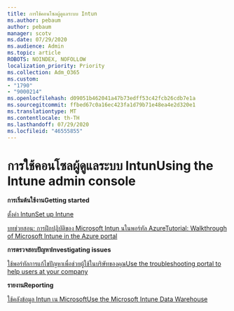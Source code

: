 ```yaml
---
title: การใช้คอนโซลผู้ดูแลระบบ Intun
ms.author: pebaum
author: pebaum
manager: scotv
ms.date: 07/29/2020
ms.audience: Admin
ms.topic: article
ROBOTS: NOINDEX, NOFOLLOW
localization_priority: Priority
ms.collection: Adm_O365
ms.custom:
- "1790"
- "9000214"
ms.openlocfilehash: d09051b462041a47b73edff53c42fcb26cdb7e1a
ms.sourcegitcommit: ffbed67c0a16ec423fa1d79b71e48ea4e2d320e1
ms.translationtype: MT
ms.contentlocale: th-TH
ms.lasthandoff: 07/29/2020
ms.locfileid: "46555855"
---
```

# <a name="using-the-intune-admin-console"></a><span data-ttu-id="76300-102">การใช้คอนโซลผู้ดูแลระบบ Intun</span><span class="sxs-lookup"><span data-stu-id="76300-102">Using the Intune admin console</span></span>

<span data-ttu-id="76300-103">**การเริ่มต้นใช้งาน**</span><span class="sxs-lookup"><span data-stu-id="76300-103">**Getting started**</span></span>

[<span data-ttu-id="76300-104">ตั้งค่า Intun</span><span class="sxs-lookup"><span data-stu-id="76300-104">Set up Intune</span></span>](https://docs.microsoft.com/intune/setup-steps)

[<span data-ttu-id="76300-105">บทช่วยสอน: การฝึกปฏิบัติของ Microsoft Intun นในพอร์ทัล Azure</span><span class="sxs-lookup"><span data-stu-id="76300-105">Tutorial: Walkthrough of Microsoft Intune in the Azure portal</span></span>](https://docs.microsoft.com/intune/tutorial-walkthrough-intune-portal)

<span data-ttu-id="76300-106">**การตรวจสอบปัญหา**</span><span class="sxs-lookup"><span data-stu-id="76300-106">**Investigating issues**</span></span>

[<span data-ttu-id="76300-107">ใช้พอร์ทัลการแก้ไขปัญหาเพื่อช่วยผู้ใช้ในบริษัทของคุณ</span><span class="sxs-lookup"><span data-stu-id="76300-107">Use the troubleshooting portal to help users at your company</span></span>](https://docs.microsoft.com/intune/help-desk-operators)

<span data-ttu-id="76300-108">**รายงาน**</span><span class="sxs-lookup"><span data-stu-id="76300-108">**Reporting**</span></span>

[<span data-ttu-id="76300-109">ใช้คลังข้อมูล Intun เน Microsoft</span><span class="sxs-lookup"><span data-stu-id="76300-109">Use the Microsoft Intune Data Warehouse</span></span>](https://docs.microsoft.com/intune/reports-nav-create-intune-reports)
